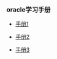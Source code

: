 ###  oracle学习手册

* [手册1](https://github.com/Albatronhenry/UploadFile/blob/master/file/Oracle/Oracle_day01.docx)

* [手册2](https://github.com/Albatronhenry/UploadFile/blob/master/file/Oracle/Oracle_day02.docx)

* [手册3](https://github.com/Albatronhenry/UploadFile/blob/master/file/Oracle/Oracle_day03.docx)
